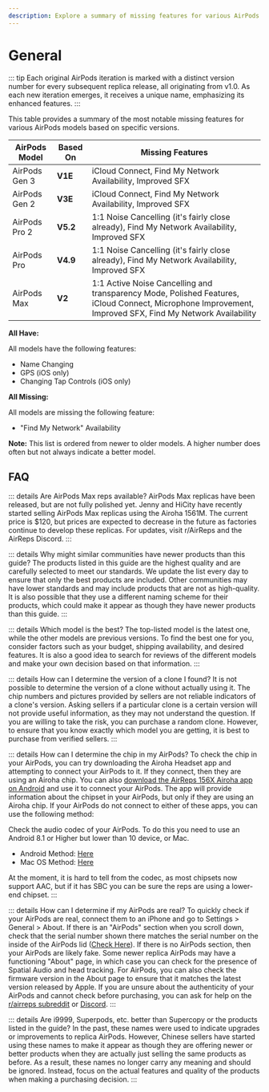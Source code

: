 ```yaml
---
description: Explore a summary of missing features for various AirPods models, including AirPods Gen 3, AirPods Gen 2, AirPods Pro 2, AirPods Pro, and AirPods Max. Discover the specific features that are not available in each model and understand the common features they all share. Please note that newer versions do not necessarily imply better models.
---
```


# General

::: tip
Each original AirPods iteration is marked with a distinct version number for every subsequent replica release, all originating from v1.0. As each new iteration emerges, it receives a unique name, emphasizing its enhanced features.
:::

This table provides a summary of the most notable missing features for various AirPods models based on specific versions.

| AirPods Model | Based On | Missing Features                                                                                                                                         |
|---------------|----------|----------------------------------------------------------------------------------------------------------------------------------------------------------|
| AirPods Gen 3 | **V1E**  | iCloud Connect, Find My Network Availability, Improved SFX                                                                                               |
| AirPods Gen 2 | **V3E**  | iCloud Connect, Find My Network Availability, Improved SFX                                                                                               |
| AirPods Pro 2 | **V5.2** | 1:1 Noise Cancelling (it's fairly close already), Find My Network Availability, Improved SFX                                                             |
| AirPods Pro   | **V4.9** | 1:1 Noise Cancelling (it's fairly close already), Find My Network Availability, Improved SFX                                                             |
| AirPods Max   | **V2**   | 1:1 Active Noise Cancelling and transparency Mode, Polished Features, iCloud Connect, Microphone Improvement, Improved SFX, Find My Network Availability |

**All Have:**

All models have the following features:

- Name Changing
- GPS (iOS only)
- Changing Tap Controls (iOS only)

**All Missing:**

All models are missing the following feature:

- "Find My Network" Availability

**Note:** This list is ordered from newer to older models. A higher number does often but not always indicate a better model.

## FAQ

::: details Are AirPods Max reps available?
AirPods Max replicas have been released, but are not fully polished yet. Jenny and HiCity have recently started selling AirPods Max replicas using the Airoha 1561M. The current price is $120, but prices are expected to decrease in the future as factories continue to develop these replicas. For updates, visit r/AirReps and the AirReps Discord.
:::

::: details Why might similar communities have newer products than this guide?
The products listed in this guide are the highest quality and are carefully selected to meet our standards. We update the list every day to ensure that only the best products are included. Other communities may have lower standards and may include products that are not as high-quality. It is also possible that they use a different naming scheme for their products, which could make it appear as though they have newer products than this guide.
:::

::: details Which model is the best?
The top-listed model is the latest one, while the other models are previous versions. To find the best one for you, consider factors such as your budget, shipping availability, and desired features. It is also a good idea to search for reviews of the different models and make your own decision based on that information.
:::

::: details How can I determine the version of a clone I found?
It is not possible to determine the version of a clone without actually using it. The chip numbers and pictures provided by sellers are not reliable indicators of a clone's version. Asking sellers if a particular clone is a certain version will not provide useful information, as they may not understand the question. If you are willing to take the risk, you can purchase a random clone. However, to ensure that you know exactly which model you are getting, it is best to purchase from verified sellers.
:::

::: details How can I determine the chip in my AirPods?
To check the chip in your AirPods, you can try downloading the Airoha Headset app and attempting to connect your AirPods to it. If they connect, then they are using an Airoha chip. You can also [download the AirReps 156X Airoha app on Android](https://play.google.com/store/apps/details?id=com.airoha.utapp.sdk) and use it to connect your AirPods. The app will provide information about the chipset in your AirPods, but only if they are using an Airoha chip. If your AirPods do not connect to either of these apps, you can use the following method:

Check the audio codec of your AirPods. To do this you need to use an Android 8.1 or Higher but lower than 10 device, or Mac.

- Android Method: [Here](https://airreps.info/androidcodeccheck)
- Mac OS Method: [Here](https://airreps.info/maccodeccheck)

At the moment, it is hard to tell from the codec, as most chipsets now support AAC, but if it has SBC you can be sure the reps are using a lower-end chipset.
:::

::: details How can I determine if my AirPods are real?
To quickly check if your AirPods are real, connect them to an iPhone and go to Settings > General > About. If there is an "AirPods" section when you scroll down, check that the serial number shown there matches the serial number on the inside of the AirPods lid ([Check Here](http://airreps.info/aboutsection)). If there is no AirPods section, then your AirPods are likely fake. Some newer replica AirPods may have a functioning "About" page, in which case you can check for the presence of Spatial Audio and head tracking. For AirPods, you can also check the firmware version in the About page to ensure that it matches the latest version released by Apple. If you are unsure about the authenticity of your AirPods and cannot check before purchasing, you can ask for help on the [r/airreps subreddit](https://www.reddit.com/r/AirReps/) or [Discord](https://discord.com/invite/airreps).
:::

::: details Are i9999, Superpods, etc. better than Supercopy or the products listed in the guide?
In the past, these names were used to indicate upgrades or improvements to replica AirPods. However, Chinese sellers have started using these names to make it appear as though they are offering newer or better products when they are actually just selling the same products as before. As a result, these names no longer carry any meaning and should be ignored. Instead, focus on the actual features and quality of the products when making a purchasing decision.
:::
